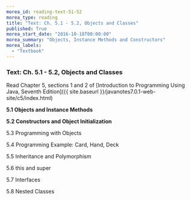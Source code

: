 ```yaml
---
morea_id: reading-text-51-52
morea_type: reading
title: "Text: Ch. 5.1 - 5.2, Objects and Classes"
published: True
morea_start_date: "2016-10-18T00:00:00"
morea_summary: "Objects, Instance Methods and Constructors"
morea_labels: 
  - "Textbook"
---
```


### Text: Ch. 5.1 - 5.2, Objects and Classes

Read Chapter 5, sections 1 and 2 of [Introduction to Programming Using Java, Seventh Edition]({{ site.baseurl }}/javanotes7.0.1-web-site/c5/index.html)

**5.1 Objects and Instance Methods**

**5.2 Constructors and Object Initialization**

5.3 Programming with Objects

5.4 Programming Example: Card, Hand, Deck

5.5 Inheritance and Polymorphism

5.6 this and super

5.7 Interfaces

5.8 Nested Classes
